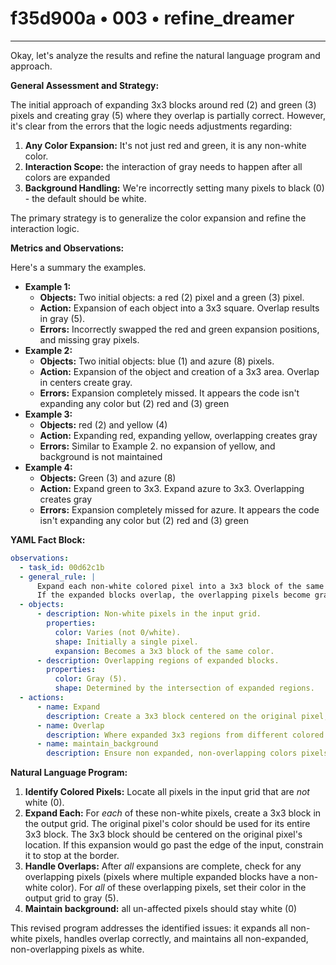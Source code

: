 # f35d900a • 003 • refine_dreamer

---
Okay, let's analyze the results and refine the natural language program and approach.

**General Assessment and Strategy:**

The initial approach of expanding 3x3 blocks around red (2) and green (3) pixels and creating gray (5) where they overlap is partially correct. However, it's clear from the errors that the logic needs adjustments regarding:

1.  **Any Color Expansion:** It's not just red and green, it is any non-white color.
2.  **Interaction Scope:** the interaction of gray needs to happen after all colors are expanded
3.  **Background Handling:** We're incorrectly setting many pixels to black (0) - the default should be white.

The primary strategy is to generalize the color expansion and refine the interaction logic.

**Metrics and Observations:**

Here's a summary the examples.

*   **Example 1:**
    *   **Objects:** Two initial objects: a red (2) pixel and a green (3) pixel.
    *   **Action:** Expansion of each object into a 3x3 square. Overlap results in gray (5).
    *   **Errors:** Incorrectly swapped the red and green expansion positions, and missing gray pixels.
*   **Example 2:**
    *   **Objects:** Two initial objects: blue (1) and azure (8) pixels.
    *   **Action:** Expansion of the object and creation of a 3x3 area. Overlap in centers create gray.
    *   **Errors:** Expansion completely missed. It appears the code isn't expanding any color but (2) red and (3) green
*   **Example 3:**
    *   **Objects:** red (2) and yellow (4)
    *   **Action:** Expanding red, expanding yellow, overlapping creates gray
    *   **Errors:** Similar to Example 2. no expansion of yellow, and background is not maintained
*   **Example 4:**
    *   **Objects:** Green (3) and azure (8)
    *   **Action:** Expand green to 3x3. Expand azure to 3x3. Overlapping creates gray
    *   **Errors:** Expansion completely missed for azure. It appears the code isn't expanding any color but (2) red and (3) green

**YAML Fact Block:**

```yaml
observations:
  - task_id: 00d62c1b
  - general_rule: |
      Expand each non-white colored pixel into a 3x3 block of the same color.
      If the expanded blocks overlap, the overlapping pixels become gray (5).
  - objects:
      - description: Non-white pixels in the input grid.
        properties:
          color: Varies (not 0/white).
          shape: Initially a single pixel.
          expansion: Becomes a 3x3 block of the same color.
      - description: Overlapping regions of expanded blocks.
        properties:
          color: Gray (5).
          shape: Determined by the intersection of expanded regions.
  - actions:
      - name: Expand
        description: Create a 3x3 block centered on the original pixel, using the pixel's original color. Stop expansion if the blocks would exceed the sides of the grid.
      - name: Overlap
        description: Where expanded 3x3 regions from different colored pixels overlap, replace those pixels with gray (5).
      - name: maintain_background
        description: Ensure non expanded, non-overlapping colors pixels remain white

```

**Natural Language Program:**

1.  **Identify Colored Pixels:** Locate all pixels in the input grid that are *not* white (0).
2.  **Expand Each:** For *each* of these non-white pixels, create a 3x3 block in the output grid. The original pixel's color should be used for its entire 3x3 block. The 3x3 block should be centered on the original pixel's location. If this expansion would go past the edge of the input, constrain it to stop at the border.
3.  **Handle Overlaps:** After *all* expansions are complete, check for any overlapping pixels (pixels where multiple expanded blocks have a non-white color). For *all* of these overlapping pixels, set their color in the output grid to gray (5).
4. **Maintain background:** all un-affected pixels should stay white (0)

This revised program addresses the identified issues: it expands all non-white pixels, handles overlap correctly, and maintains all non-expanded, non-overlapping pixels as white.

